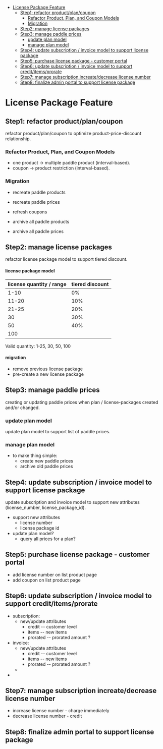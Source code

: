 
- [License Package Feature](#markdown-header-license-package-feature)
  - [Step1: refactor product/plan/coupon](#markdown-header-step1-refactor-productplancoupon)
    - [Refactor Product, Plan, and Coupon Models](#markdown-header-refactor-product-plan-and-coupon-models)
    - [Migration](#markdown-header-migration)
  - [Step2: manage license packages](#markdown-header-step2-manage-license-packages)
  - [Step3: manage paddle prices](#markdown-header-step3-manage-paddle-prices)
    - [update plan model](#markdown-header-update-plan-model)
    - [manage plan model](#markdown-header-manage-plan-model)
  - [Step4: update subscription / invoice model to support license package](#markdown-header-step4-update-subscription-invoice-model-to-support-license-package)
  - [Step5: purchase license package - customer portal](#markdown-header-step5-purchase-license-package-customer-portal)
  - [Step6: update subscription / invoice model to support credit/items/prorate](#markdown-header-step6-update-subscription-invoice-model-to-support-credititemsprorate)
  - [Step7: manage subscription increate/decrease license number](#markdown-header-step7-manage-subscription-increatedecrease-license-number)
  - [Step8: finalize admin portal to support license package](#markdown-header-step8-finalize-admin-portal-to-support-license-package)

# License Package Feature

## Step1: refactor product/plan/coupon

refactor product/plan/coupon to optimize product-price-discount relationship.

### Refactor Product, Plan, and Coupon Models

   - one product -> multiple paddle product (interval-based).
   - coupon -> product restriction (interval-based).

### Migration

  - recreate paddle products
  - recreate paddle prices
  - refresh coupons

  - archive all paddle products
  - archive all paddle prices


## Step2: manage license packages

refactor license package model to support tiered discount.

#### license package model

| license quantity / range | tiered discount |
| ------------------------ | --------------- |
| 1-10                     | 0%              |
| 11-20                    | 10%             |
| 21-25                    | 20%             |
| 30                       | 30%             |
| 50                       | 40%             |
| 100                      |                 |

Valid quantity: 1-25, 30, 50, 100

#### migration
  - remove previous license package
  - pre-create a new license package

## Step3: manage paddle prices

creating or updating paddle prices when plan / license-packages created and/or changed.

### update plan model

update plan model to support list of paddle prices.

### manage plan model

- to make thing simple:
  - create new paddle prices
  - archive old paddle prices

## Step4: update subscription / invoice model to support license package

update subscription and invoice model to support new attributes (license_number, license_package_id).

  - support new attributes
    - license number
    - license package id
  - update plan model?
    - query all prices for a plan?

## Step5: purchase license package - customer portal

  - add license number on list product page
  - add coupon on list product page

## Step6: update subscription / invoice model to support credit/items/prorate

  - subscription:
    - new/update attributes
      - credit -- customer level
      - items -- new items
      - prorated -- prorated amount ?
  - invoice:
    - new/update attributes
      - credit -- customer level
      - items -- new items
      - prorated -- prorated amount ?
    -
  -

## Step7: manage subscription increate/decrease license number

  - increase license number - charge immediately
  - decrease license number - credit

## Step8: finalize admin portal to support license package


